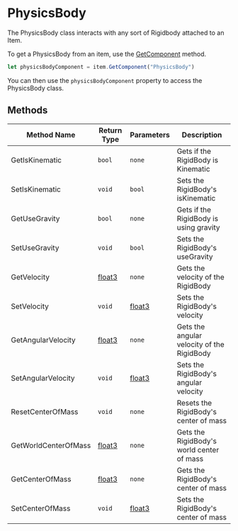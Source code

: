 # PhysicsBody

The PhysicsBody class interacts with any sort of Rigidbody attached to an Item.

To get a PhysicsBody from an item, use the [GetComponent](./../../item/getcomponent.md) method.

```js
let physicsBodyComponent = item.GetComponent("PhysicsBody")
```

You can then use the `physicsBodyComponent` property to access the PhysicsBody class.

## Methods

Method Name | Return Type | Parameters | Description
--- | --- | --- | ---
GetIsKinematic | `bool` | `none` | Gets if the RigidBody is Kinematic
SetIsKinematic | `void` | `bool` | Sets the RigidBody's isKinematic
GetUseGravity | `bool` | `none` | Gets if the RigidBody is using gravity
SetUseGravity | `void` | `bool` | Sets the RigidBody's useGravity
GetVelocity | [float3](./../../float3/index.md) | `none` | Gets the velocity of the RigidBody
SetVelocity | `void` | [float3](./../../float3/index.md) | Sets the RigidBody's velocity
GetAngularVelocity | [float3](./../../float3/index.md) | `none` | Gets the angular velocity of the RigidBody
SetAngularVelocity | `void` | [float3](./../../float3/index.md) | Sets the RigidBody's angular velocity
ResetCenterOfMass | `void` | `none` | Resets the RigidBody's center of mass
GetWorldCenterOfMass | [float3](./../../float3/index.md) | `none` | Gets the RigidBody's world center of mass
GetCenterOfMass | [float3](./../../float3/) | `none` | Gets the RigidBody's center of mass
SetCenterOfMass | `void` | [float3](./../../float3/) | Sets the RigidBody's center of mass